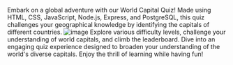 Embark on a global adventure with our World Capital Quiz! Made using HTML, CSS, JavaScript, Node.js, Express, and PostgreSQL, this quiz challenges your geographical knowledge by identifying the capitals of different countries.
![image](https://github.com/samarth-raj-07/World-Quiz-App/assets/100614884/40c91e27-6292-4f84-8d2b-b318a0a94c71)
Explore various difficulty levels, challenge your understanding of world capitals, and climb the leaderboard. Dive into an engaging quiz experience designed to broaden your understanding of the world's diverse capitals. Enjoy the thrill of learning while having fun!
